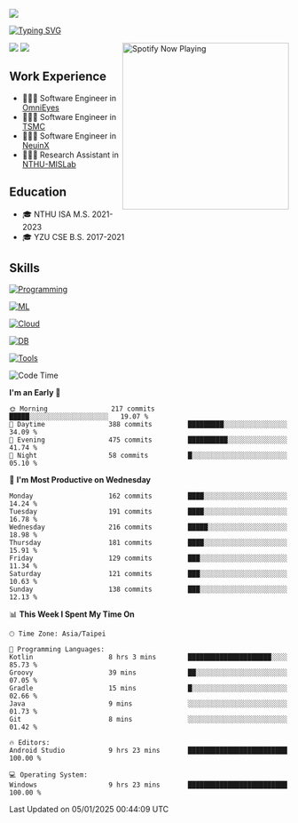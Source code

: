 ![](https://komarev.com/ghpvc/?username=peter0512lee&color=ff69b4)

[![Typing SVG](https://readme-typing-svg.herokuapp.com?color=F742BA&size=20&lines=Hi!+I'm+JYL)](https://git.io/typing-svg)

[<img src="https://spotify-now-playing.peter0512lee.vercel.app/api/spotify-playing" alt="Spotify Now Playing" width="300" align="right" />](https://open.spotify.com/user/21iyoswqgnkoe7peuesmqnhgy)

![](https://leetcard.jacoblin.cool/peter0512lee?theme=dark)
![](https://github-readme-activity-graph.vercel.app/graph?username=peter0512lee&theme=github)

## Work Experience
- 🧑🏻‍💻 Software Engineer in [OmniEyes](https://www.theomnieyes.com/)
- 🧑🏻‍💻 Software Engineer in [TSMC](https://www.tsmc.com/)
- 🧑🏻‍💻 Software Engineer in [NeuinX](https://neuinx.com/)
- 🧑🏻‍💻 Research Assistant in [NTHU-MISLab](https://mislab.cs.nthu.edu.tw/)

## Education
- 🎓 NTHU ISA M.S. 2021-2023
- 🎓 YZU CSE B.S. 2017-2021

## Skills
[![Programming](https://skillicons.dev/icons?i=cpp,py,kotlin)](https://skillicons.dev)

[![ML](https://skillicons.dev/icons?i=pytorch,opencv,sklearn)](https://skillicons.dev)

<!-- [![Web](https://skillicons.dev/icons?i=html,css,react,tailwind,nodejs,vite)](https://skillicons.dev) -->

[![Cloud](https://skillicons.dev/icons?i=aws,azure,docker,k8s)](https://skillicons.dev)

[![DB](https://skillicons.dev/icons?i=postgresql,firebase,sqlite,mongodb)](https://skillicons.dev)

[![Tools](https://skillicons.dev/icons?i=git,github,githubactions,vscode,postman,anaconda,androidstudio)](https://skillicons.dev)

<!--
<table><tr><td valign="top" width="50%">

<img src="https://github-readme-stats-sigma-five.vercel.app/api?username=peter0512lee&hide_border=true&show_icons=true&locale=en&layout=compact&theme=dracula" align="left" style="width: 100%" />

</td><td valign="top" width="50%">

<img src="https://github-readme-stats-sigma-five.vercel.app/api/top-langs?username=peter0512lee&hide_border=true&show_icons=true&locale=en&layout=compact&theme=dracula" align="left" style="width: 100%" />

</td></tr></table>  
-->

<!--START_SECTION:waka-->
![Code Time](http://img.shields.io/badge/Code%20Time-1%2C488%20hrs%2052%20mins-blue)

**I'm an Early 🐤** 

```text
🌞 Morning                217 commits         █████░░░░░░░░░░░░░░░░░░░░   19.07 % 
🌆 Daytime                388 commits         █████████░░░░░░░░░░░░░░░░   34.09 % 
🌃 Evening                475 commits         ██████████░░░░░░░░░░░░░░░   41.74 % 
🌙 Night                  58 commits          █░░░░░░░░░░░░░░░░░░░░░░░░   05.10 % 
```
📅 **I'm Most Productive on Wednesday** 

```text
Monday                   162 commits         ████░░░░░░░░░░░░░░░░░░░░░   14.24 % 
Tuesday                  191 commits         ████░░░░░░░░░░░░░░░░░░░░░   16.78 % 
Wednesday                216 commits         █████░░░░░░░░░░░░░░░░░░░░   18.98 % 
Thursday                 181 commits         ████░░░░░░░░░░░░░░░░░░░░░   15.91 % 
Friday                   129 commits         ███░░░░░░░░░░░░░░░░░░░░░░   11.34 % 
Saturday                 121 commits         ███░░░░░░░░░░░░░░░░░░░░░░   10.63 % 
Sunday                   138 commits         ███░░░░░░░░░░░░░░░░░░░░░░   12.13 % 
```


📊 **This Week I Spent My Time On** 

```text
🕑︎ Time Zone: Asia/Taipei

💬 Programming Languages: 
Kotlin                   8 hrs 3 mins        █████████████████████░░░░   85.73 % 
Groovy                   39 mins             ██░░░░░░░░░░░░░░░░░░░░░░░   07.05 % 
Gradle                   15 mins             █░░░░░░░░░░░░░░░░░░░░░░░░   02.66 % 
Java                     9 mins              ░░░░░░░░░░░░░░░░░░░░░░░░░   01.73 % 
Git                      8 mins              ░░░░░░░░░░░░░░░░░░░░░░░░░   01.42 % 

🔥 Editors: 
Android Studio           9 hrs 23 mins       █████████████████████████   100.00 % 

💻 Operating System: 
Windows                  9 hrs 23 mins       █████████████████████████   100.00 % 
```


 Last Updated on 05/01/2025 00:44:09 UTC
<!--END_SECTION:waka-->


<!--
**peter0512lee/peter0512lee** is a ✨ _special_ ✨ repository because its `README.md` (this file) appears on your GitHub profile.

